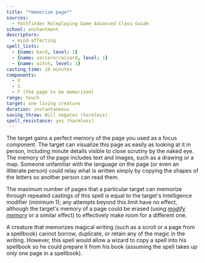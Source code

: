 ```yaml
---
title: "*memorize page*"
sources:
  - Pathfinder Roleplaying Game Advanced Class Guide
school: enchantment
descriptors:
  - mind-affecting
spell_lists:
  - {name: bard, level: 1}
  - {name: sorcerer/wizard, level: 1}
  - {name: witch, level: 1}
casting_time: 10 minutes
components:
  - V
  - S
  - F (the page to be memorized)
range: touch
target: one living creature
duration: instantaneous
saving_throw: Will negates (harmless)
spell_resistance: yes (harmless)
---
```


The target gains a perfect memory of the page you used as a focus component. The target can visualize this page as easily as looking at it in person, including minute details visible to close scrutiny by the naked eye. The memory of the page includes text and images, such as a drawing or a map. Someone unfamiliar with the language on the page (or even an illiterate person) could relay what is written simply by copying the shapes of the letters so another person can read them.

The maximum number of pages that a particular target can memorize through repeated castings of this spell is equal to the target's Intelligence modifier (minimum 1); any attempts beyond this limit have no effect, although the target's memory of a page could be erased (using [*modify memory*](/spells/modify-memory/) or a similar effect) to effectively make room for a different one.

A creature that memorizes magical writing (such as a scroll or a page from a spellbook) cannot borrow, duplicate, or retain any of the magic in the writing. However, this spell would allow a wizard to copy a spell into his spellbook so he could prepare it from his book (assuming the spell takes up only one page in a spellbook).

